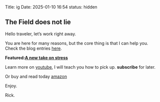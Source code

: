 Title: ig
Date: 2025-01-10 16:54
status: hidden

## The Field does not lie

Hello traveler, let’s work right away. 

You are here for many reasons, but the core thing is that I can help you. Check the blog entries [here](https://rickarellano.work/legacyblog). 

**Featured:[A new take on stress](https://rickarellano.work/a-new-take-on-stress)**

Learn more on [youtube](https://youtube.com/@rickarellano.fragments), I will teach you how to pick up. **subscribe** for later. 

Or buy and read today [amazon](https://www.amazon.com/stores/Rick-Arellano/author/B08MCVSVZ2)

Enjoy.

Rick.
